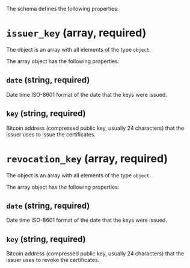 The schema defines the following properties:

# `issuer_key` (array, required)

The object is an array with all elements of the type `object`.

The array object has the following properties:

## `date` (string, required)

Date time ISO-8601 format of the date that the keys were issued.

## `key` (string, required)

Bitcoin address (compressed public key, usually 24 characters) that the issuer uses to issue the certificates.

# `revocation_key` (array, required)

The object is an array with all elements of the type `object`.

The array object has the following properties:

## `date` (string, required)

Date time ISO-8601 format of the date that the keys were issued.

## `key` (string, required)

Bitcoin address (compressed public key, usually 24 characters) that the issuer uses to revoke the certificates.